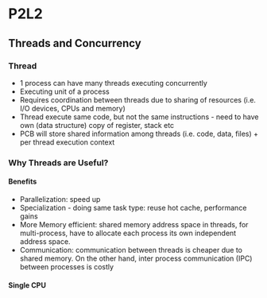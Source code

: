 # P2L2

## Threads and Concurrency

### Thread
- 1 process can have many threads executing concurrently
- Executing unit of a process
- Requires coordination between threads due to sharing of resources (i.e. I/O devices, CPUs and memory)
- Thread execute same code, but not the same instructions - need to have own (data structure) copy of register, stack etc
- PCB will store shared information among threads (i.e. code, data, files) + per thread execution context

### Why Threads are Useful?

#### Benefits
- Parallelization: speed up
- Specialization - doing same task type: reuse hot cache, performance gains
- More Memory efficient: shared memory address space in threads, for multi-process, have to allocate each process its own independent address space.
- Communication: communication between threads is cheaper due to shared memory. On the other hand, inter process communication (IPC) between processes is costly

#### Single CPU